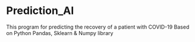 # Prediction_AI
This program for predicting the recovery of a patient with COVID-19
Based on Python Pandas, Sklearn & Numpy library
